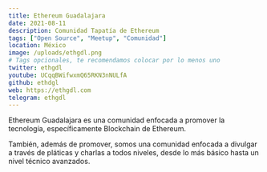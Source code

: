 ```yaml
---
title: Ethereum Guadalajara
date: 2021-08-11
description: Comunidad Tapatía de Ethereum
tags: ["Open Source", "Meetup", "Comunidad"]
location: México
image: /uploads/ethgdl.png
# Tags opcionales, te recomendamos colocar por lo menos uno
twitter: ethgdl
youtube: UCqqBWifwxmQ65RKN3nNULfA
github: ethdgl
web: https://ethgdl.com
telegram: ethgdl
---
```


Ethereum Guadalajara es una comunidad enfocada a promover la tecnología, específicamente Blockchain de Ethereum.

También, además de promover, somos una comunidad enfocada a divulgar a través de pláticas y charlas a todos niveles, desde lo más básico hasta un nivel técnico avanzados.

